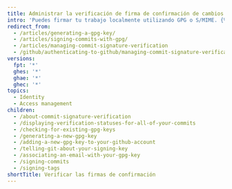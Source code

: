 ```yaml
---
title: Administrar la verificación de firma de confirmación de cambios
intro: 'Puedes firmar tu trabajo localmente utilizando GPG o S/MIME. {% data variables.product.product_name %} verificará estas firmas para que otras personas sepan que tus confirmaciones de cambios provienen de una fuente confiable.{% ifversion fpt %} {% data variables.product.product_name %} firmará de forma automática las confirmaciones de cambios que realices utilizando la interfaz web {% data variables.product.product_name %}.{% endif %}'
redirect_from:
  - /articles/generating-a-gpg-key/
  - /articles/signing-commits-with-gpg/
  - /articles/managing-commit-signature-verification
  - /github/authenticating-to-github/managing-commit-signature-verification/
versions:
  fpt: '*'
  ghes: '*'
  ghae: '*'
  ghec: '*'
topics:
  - Identity
  - Access management
children:
  - /about-commit-signature-verification
  - /displaying-verification-statuses-for-all-of-your-commits
  - /checking-for-existing-gpg-keys
  - /generating-a-new-gpg-key
  - /adding-a-new-gpg-key-to-your-github-account
  - /telling-git-about-your-signing-key
  - /associating-an-email-with-your-gpg-key
  - /signing-commits
  - /signing-tags
shortTitle: Verificar las firmas de confirmación
---
```


